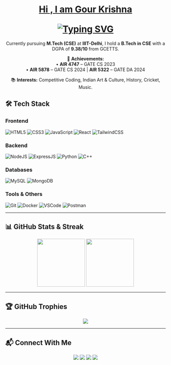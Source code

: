 <!-- About Me Section -->
<div align="center">
<h1 align="center">
  <a href="https://gkdey.vercel.app" target="_blank">
  <p>Hi , I am <b>Gour Krishna</b></p>
    <img src="https://readme-typing-svg.demolab.com?font=Fira+Code&size=28&pause=1000&color=F75C7E&center=true&vCenter=true&width=900&lines=An+UI+Designer+%26+Developer;A+Full+Stack+Developer;An+Aspiring+ML+Enthusiast" alt="Typing SVG" />
  </a>
</h1>
    Currently pursuing <b>M.Tech (CSE)</b> at <b>IIIT-Delhi</b>, I hold a <b>B.Tech in CSE</b> with a DGPA of <b>9.38/10</b> from GCETTS.
  </p>

  <p>
    🎯 <b>Achievements:</b> <br>
    • <b>AIR 4747</b> – GATE CS 2023 <br>
    • <b>AIR 5878</b> – GATE CS 2024 | <b>AIR 5322</b> – GATE DA 2024 <br>
  </p>
  <p>
    📚 <b>Interests:</b> Competitive Coding, Indian Art & Culture, History, Cricket, Music.
  </p>
</div>

## 🛠 Tech Stack

### **Frontend**

![HTML5](https://img.shields.io/badge/HTML5-E34F26?logo=html5&logoColor=fff)
![CSS3](https://img.shields.io/badge/CSS3-1572B6?logo=css3&logoColor=fff)
![JavaScript](https://img.shields.io/badge/JavaScript-F7DF1E?logo=javascript&logoColor=000)
![React](https://img.shields.io/badge/React-61DAFB?logo=react&logoColor=000)
![TailwindCSS](https://img.shields.io/badge/Tailwind_CSS-06B6D4?logo=tailwind-css&logoColor=fff)

### **Backend**

![NodeJS](https://img.shields.io/badge/Node.js-339933?logo=node.js&logoColor=fff)
![ExpressJS](https://img.shields.io/badge/Express.js-000000?logo=express&logoColor=fff)
![Python](https://img.shields.io/badge/Python-3776AB?logo=python&logoColor=fff)
![C++](https://img.shields.io/badge/C++-00599C?logo=c%2B%2B&logoColor=fff)

### **Databases**

![MySQL](https://img.shields.io/badge/MySQL-4479A1?logo=mysql&logoColor=fff)
![MongoDB](https://img.shields.io/badge/MongoDB-47A248?logo=mongodb&logoColor=fff)

### **Tools & Others**

![Git](https://img.shields.io/badge/Git-F05032?logo=git&logoColor=fff)
![Docker](https://img.shields.io/badge/Docker-2496ED?logo=docker&logoColor=fff)
![VSCode](https://img.shields.io/badge/VSCode-007ACC?logo=visual-studio-code&logoColor=fff)
![Postman](https://img.shields.io/badge/Postman-FF6C37?logo=postman&logoColor=fff)

---

## 📊 GitHub Stats & Streak

<p align="center">
  <img src="https://github-readme-stats.vercel.app/api?username=gkdey17cse&show_icons=true&theme=radical" height="150" />
  <img src="https://github-readme-streak-stats.herokuapp.com/?user=gkdey17cse&theme=radical" height="150" />
</p>

---

## 🏆 GitHub Trophies

<p align="center">
  <img src="https://github-profile-trophy.vercel.app/?username=gkdey17cse&theme=onedark&no-frame=true&margin-w=15" />
</p>

---

## 📬 Connect With Me

<p align="center">
  <a href="mailto:gour24035@iiitd.ac.in"><img src="https://img.shields.io/badge/Email-D14836?logo=gmail&logoColor=fff" /></a>
  <a href="https://linkedin.com/in/gour-krishna-dey-85b128214"><img src="https://img.shields.io/badge/LinkedIn-0A66C2?logo=linkedin&logoColor=fff" /></a>
  <a href="https://gkdey.vercel.app"><img src="https://img.shields.io/badge/Portfolio-000?logo=vercel&logoColor=fff" /></a>
  <a href="https://www.instagram.com/gour_krishna_de/"><img src="https://img.shields.io/badge/Instagram-E4405F?logo=instagram&logoColor=fff" /></a>
</p>
